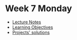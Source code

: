 # Week 7 Monday
- [Lecture Notes](https://hackmd.io/@_Wlvc47KQlKPqMcEoVa3gA/H1bCHmjJK)
- [Learning Objectives](./w7-monday-learning-objectives)
- [Projects' solutions](./solutions)
